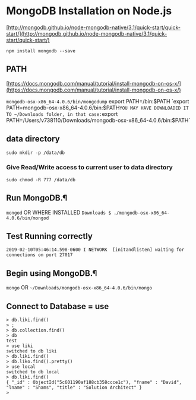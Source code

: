 # MongoDB Installation on Node.js
[http://mongodb.github.io/node-mongodb-native/3.1/quick-start/quick-start/](http://mongodb.github.io/node-mongodb-native/3.1/quick-start/quick-start/)

`npm install mongodb --save`

## PATH

[https://docs.mongodb.com/manual/tutorial/install-mongodb-on-os-x/](https://docs.mongodb.com/manual/tutorial/install-mongodb-on-os-x/)

`mongodb-osx-x86_64-4.0.6/bin/mongodump`
export PATH=<mongodb-install-directory>/bin:$PATH
`export PATH=mongodb-osx-x86_64-4.0.6/bin:$PATH`
YOU MAY HAVE DOWNLOADED IT TO ~/Downloads folder, in that case:
`export PATH=/Users/v738110/Downloads/mongodb-osx-x86_64-4.0.6/bin:$PATH`


## data directory

<!-- Create the data directory -->
`sudo mkdir -p /data/db`

### Give Read/Write access to current user to data directory
`sudo chmod -R 777 /data/db`

## Run MongoDB.¶
`mongod`
OR WHERE INSTALLED
`Downloads $ ./mongodb-osx-x86_64-4.0.6/bin/mongod`



## Test Running correctly
`2019-02-10T05:46:14.598-0600 I NETWORK  [initandlisten] waiting for connections on port 27017`


<!-- ## MongoDB Charts -->

## Begin using MongoDB.¶
`mongo`
OR
`~/Downloads/mongodb-osx-x86_64-4.0.6/bin/mongo`

## Connect to Database = use
```
> db.liki.find()
> ;
> db.collection.find()
> db
test
> use liki
switched to db liki
> db.liki.find()
> db.liko.find().pretty()
> use local
switched to db local
> db.liki.find()
{ "_id" : ObjectId("5c601190af188cb358ccce1c"), "fname" : "David", "lname" : "Shams", "title" : "Solution Architect" }
>
```